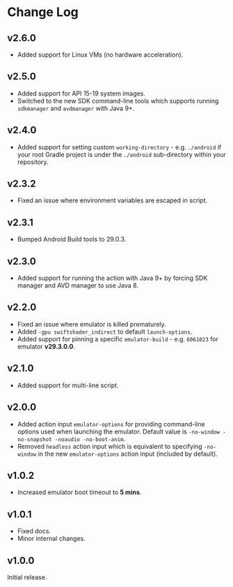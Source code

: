 # Change Log

## v2.6.0

* Added support for Linux VMs (no hardware acceleration).

## v2.5.0

* Added support for API 15-19 system images.
* Switched to the new SDK command-line tools which supports running `sdkmanager` and `avdmanager` with Java 9+.

## v2.4.0

* Added support for setting custom `working-directory` - e.g. `./android` if your root Gradle project is under the `./android` sub-directory within your repository.

## v2.3.2

* Fixed an issue where environment variables are escaped in script.

## v2.3.1

* Bumped Android Build tools to 29.0.3.

## v2.3.0

* Added support for running the action with Java 9+ by forcing SDK manager and AVD manager to use Java 8.

## v2.2.0

* Fixed an issue where emulator is killed prematurely.
* Added `-gpu swiftshader_indirect` to default `launch-options`.
* Added support for pinning a specific `emulator-build` - e.g. `6061023` for emulator **v29.3.0.0**.

## v2.1.0

* Added support for multi-line script.

## v2.0.0

* Added action input `emulator-options` for providing command-line options used when launching the emulator. Default value is `-no-window -no-snapshot -noaudio -no-boot-anim`.
* Removed `headless` action input which is equivalent to specifying `-no-window` in the new `emulator-options` action input (included by default).

## v1.0.2

* Increased emulator boot timeout to **5 mins**.

## v1.0.1

* Fixed docs.
* Minor internal changes.

## v1.0.0

Initial release.
